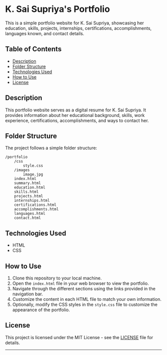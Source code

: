 
# K. Sai Supriya's Portfolio

This is a simple portfolio website for K. Sai Supriya, showcasing her education, skills, projects, internships, certifications, accomplishments, languages known, and contact details.

## Table of Contents

- [Description](#description)
- [Folder Structure](#folder-structure)
- [Technologies Used](#technologies-used)
- [How to Use](#how-to-use)
- [License](#license)

## Description

This portfolio website serves as a digital resume for K. Sai Supriya. It provides information about her educational background, skills, work experience, certifications, accomplishments, and ways to contact her.

## Folder Structure

The project follows a simple folder structure:

```
/portfolio
    /css
        style.css
    /images
        image.jpg
    index.html
    summary.html
    education.html
    skills.html
    projects.html
    internships.html
    certifications.html
    accomplishments.html
    languages.html
    contact.html
```

## Technologies Used

- HTML
- CSS

## How to Use

1. Clone this repository to your local machine.
2. Open the `index.html` file in your web browser to view the portfolio.
3. Navigate through the different sections using the links provided in the navigation bar.
4. Customize the content in each HTML file to match your own information.
5. Optionally, modify the CSS styles in the `style.css` file to customize the appearance of the portfolio.

## License

This project is licensed under the MIT License - see the [LICENSE](LICENSE) file for details.

---
